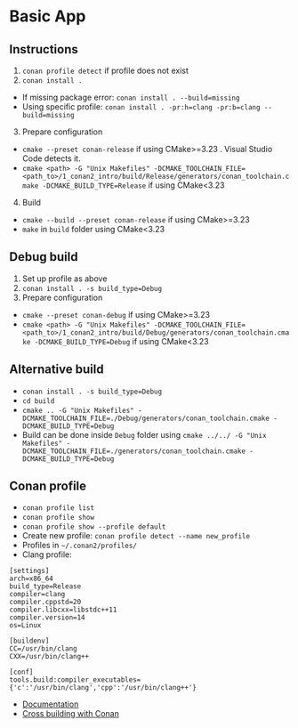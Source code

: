 # Basic App

## Instructions
1. `conan profile detect` if profile does not exist
2. `conan install .`
* If missing package error: `conan install . --build=missing`
* Using specific profile: `conan install . -pr:h=clang -pr:b=clang --build=missing`
3. Prepare configuration 
* `cmake --preset conan-release` if using CMake>=3.23 . Visual Studio Code detects it. 
* `cmake <path> -G "Unix Makefiles" -DCMAKE_TOOLCHAIN_FILE=<path_to>/1_conan2_intro/build/Release/generators/conan_toolchain.cmake -DCMAKE_BUILD_TYPE=Release` if using CMake<3.23
4. Build
* `cmake --build --preset conan-release` if using CMake>=3.23
* `make` in `build` folder using CMake<3.23

## Debug build
1. Set up profile as above
2. `conan install . -s build_type=Debug`
3. Prepare configuration
* `cmake --preset conan-debug` if using CMake>=3.23
* `cmake <path> -G "Unix Makefiles" -DCMAKE_TOOLCHAIN_FILE=<path_to>/1_conan2_intro/build/Debug/generators/conan_toolchain.cmake -DCMAKE_BUILD_TYPE=Debug` if using CMake<3.23

## Alternative build
* `conan install . -s build_type=Debug`
* `cd build`
* `cmake .. -G "Unix Makefiles" -DCMAKE_TOOLCHAIN_FILE=./Debug/generators/conan_toolchain.cmake -DCMAKE_BUILD_TYPE=Debug`
* Build can be done inside `Debug` folder using `cmake ../../ -G "Unix Makefiles" -DCMAKE_TOOLCHAIN_FILE=./generators/conan_toolchain.cmake -DCMAKE_BUILD_TYPE=Debug`

## Conan profile
* `conan profile list`
* `conan profile show`
* `conan profile show --profile default`
* Create new profile: `conan profile detect --name new_profile`
* Profiles in `~/.conan2/profiles/`
* Clang profile:
```
[settings]
arch=x86_64
build_type=Release
compiler=clang
compiler.cppstd=20
compiler.libcxx=libstdc++11
compiler.version=14
os=Linux

[buildenv]
CC=/usr/bin/clang
CXX=/usr/bin/clang++

[conf]
tools.build:compiler_executables={'c':'/usr/bin/clang','cpp':'/usr/bin/clang++'}

```
* [Documentation](https://docs.conan.io/2.0/reference/config_files/profiles.html)
* [Cross building with Conan](https://docs.conan.io/2.0/tutorial/consuming_packages/cross_building_with_conan.html)